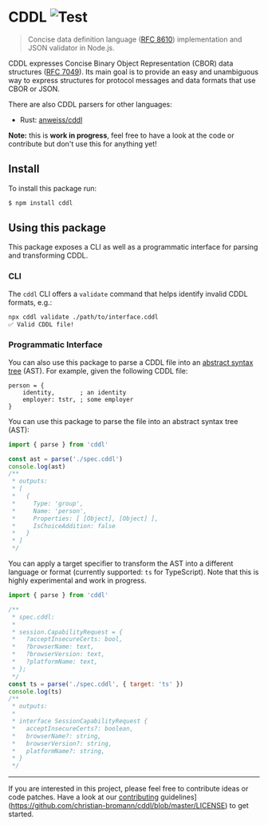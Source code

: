 CDDL ![Test](https://github.com/christian-bromann/cddl/workflows/Test/badge.svg?branch=master)
====

> Concise data definition language ([RFC 8610](https://tools.ietf.org/html/rfc8610)) implementation and JSON validator in Node.js.

CDDL expresses Concise Binary Object Representation (CBOR) data structures ([RFC 7049](https://tools.ietf.org/html/rfc7049)). Its main goal is to provide an easy and unambiguous way to express structures for protocol messages and data formats that use CBOR or JSON.

There are also CDDL parsers for other languages:
- Rust: [anweiss/cddl](https://github.com/anweiss/cddl)

__Note:__ this is __work in progress__, feel free to have a look at the code or contribute but don't use this for anything yet!

## Install

To install this package run:

```sh
$ npm install cddl
```

## Using this package

This package exposes a CLI as well as a programmatic interface for parsing and transforming CDDL.

### CLI

The `cddl` CLI offers a `validate` command that helps identify invalid CDDL formats, e.g.:

```sh
npx cddl validate ./path/to/interface.cddl
✅ Valid CDDL file!
```

### Programmatic Interface 

You can also use this package to parse a CDDL file into an [abstract syntax tree](https://en.wikipedia.org/wiki/Abstract_syntax_tree) (AST). For example, given the following CDDL file:

```cddl
person = {
    identity,       ; an identity
    employer: tstr, ; some employer
}
```

You can use this package to parse the file into an abstract syntax tree (AST):

```js
import { parse } from 'cddl'

const ast = parse('./spec.cddl')
console.log(ast)
/**
 * outputs:
 * [
 *   {
 *     Type: 'group',
 *     Name: 'person',
 *     Properties: [ [Object], [Object] ],
 *     IsChoiceAddition: false
 *   }
 * ]
 */
```

You can apply a target specifier to transform the AST into a different language or format (currently supported: `ts` for TypeScript). Note that this is highly experimental and work in progress.

```js
import { parse } from 'cddl'

/**
 * spec.cddl:
 *
 * session.CapabilityRequest = {
 *   ?acceptInsecureCerts: bool,
 *   ?browserName: text,
 *   ?browserVersion: text,
 *   ?platformName: text,
 * };
 */
const ts = parse('./spec.cddl', { target: 'ts' })
console.log(ts)
/**
 * outputs:
 *
 * interface SessionCapabilityRequest {
 *   acceptInsecureCerts?: boolean,
 *   browserName?: string,
 *   browserVersion?: string,
 *   platformName?: string,
 * }
 */
```

---

If you are interested in this project, please feel free to contribute ideas or code patches. Have a look at our [contributing](https://github.com/christian-bromann/cddl/blob/master/LICENSE) guidelines](https://github.com/christian-bromann/cddl/blob/master/LICENSE) to get started.
